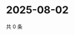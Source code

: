 # 2025-08-02

共 0 条

<!-- BEGIN ZHIHUQUESTIONS -->
<!-- 最后更新时间 Sat Aug 02 2025 01:14:48 GMT+0800 (China Standard Time) -->

<!-- END ZHIHUQUESTIONS -->
